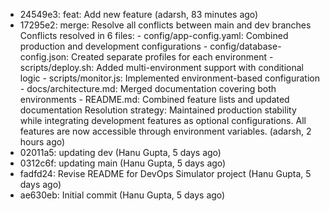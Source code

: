 - 24549e3: feat: Add new feature (adarsh, 83 minutes ago)
- 17295e2: merge: Resolve all conflicts between main and dev branches Conflicts resolved in 6 files: - config/app-config.yaml: Combined production and development configurations - config/database-config.json: Created separate profiles for each environment - scripts/deploy.sh: Added multi-environment support with conditional logic - scripts/monitor.js: Implemented environment-based configuration - docs/architecture.md: Merged documentation covering both environments - README.md: Combined feature lists and updated documentation Resolution strategy: Maintained production stability while integrating development features as optional configurations. All features are now accessible through environment variables. (adarsh, 2 hours ago)
- 02011a5: updating dev (Hanu Gupta, 5 days ago)
- 0312c6f: updating main (Hanu Gupta, 5 days ago)
- fadfd24: Revise README for DevOps Simulator project (Hanu Gupta, 5 days ago)
- ae630eb: Initial commit (Hanu Gupta, 5 days ago)